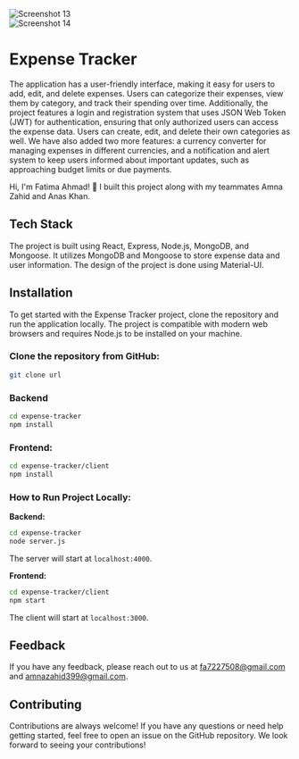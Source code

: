 ![Screenshot 13](https://github.com/fatimaAhmad635/expense-tracker-for-transaction/raw/main/Capture.PNG)  
![Screenshot 14](https://github.com/fatimaAhmad635/expense-tracker-for-transaction/raw/main/Capture1.PNG)  

# Expense Tracker

The application has a user-friendly interface, making it easy for users to add, edit, and delete expenses. Users can categorize their expenses, view them by category, and track their spending over time. Additionally, the project features a login and registration system that uses JSON Web Token (JWT) for authentication, ensuring that only authorized users can access the expense data. Users can create, edit, and delete their own categories as well. We have also added two more features: a currency converter for managing expenses in different currencies, and a notification and alert system to keep users informed about important updates, such as approaching budget limits or due payments.

Hi, I'm Fatima Ahmad! 👋 I built this project along with my teammates Amna Zahid and Anas Khan.

## Tech Stack

The project is built using React, Express, Node.js, MongoDB, and Mongoose. It utilizes MongoDB and Mongoose to store expense data and user information. The design of the project is done using Material-UI.

## Installation

To get started with the Expense Tracker project, clone the repository and run the application locally. The project is compatible with modern web browsers and requires Node.js to be installed on your machine.

### Clone the repository from GitHub:
```bash
git clone url
```

### Backend
```bash
cd expense-tracker
npm install
```

### Frontend:
```bash
cd expense-tracker/client
npm install
```

### How to Run Project Locally:

**Backend:**
```bash
cd expense-tracker
node server.js
```
The server will start at `localhost:4000`.

**Frontend:**
```bash
cd expense-tracker/client
npm start
```
The client will start at `localhost:3000`.

## Feedback

If you have any feedback, please reach out to us at fa7227508@gmail.com and amnazahid399@gmail.com.

## Contributing

Contributions are always welcome! If you have any questions or need help getting started, feel free to open an issue on the GitHub repository. We look forward to seeing your contributions!
